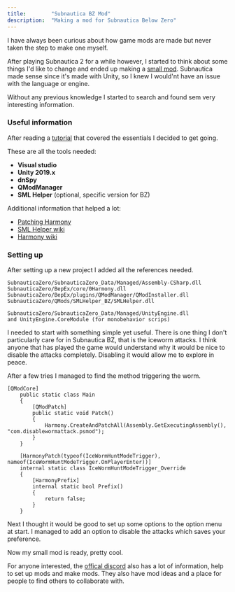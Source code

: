 ```yaml
---
title:        "Subnautica BZ Mod"
description:  "Making a mod for Subnautica Below Zero"
---
```


I have always been curious about how game mods are made but never taken the step to make one myself.

After playing Subnautica 2 for a while however, I started to think about some things I'd like to change and ended up making a [small mod](https://github.com/BergrosGigja/Subnautica-mod).
Subnautica made sense since it's made with Unity, so I knew I would'nt have an issue with the language or engine.

Without any previous knowledge I started to search and found sem very interesting information.

### Useful information

After reading a [tutorial](https://bitbucket.org/glibfire/subnauticamods/src/master/ModdingTutorial/ModdingTutorial.md) that covered the essentials I decided to get going.

These are all the tools needed:

- **Visual studio**
- **Unity 2019.x**
- **dnSpy**
- **QModManager**
- **SML Helper** (optional, specific version for BZ)

Additional information that helped a lot:
- [Patching Harmony](https://harmony.pardeike.net/articles/patching.html)
- [SML Helper wiki](https://github.com/SubnauticaModding/SMLHelper/wiki)
- [Harmony wiki](https://github.com/pardeike/Harmony/wiki)

### Setting up

After setting up a new project I added all the references needed.

```
SubnauticaZero/SubnauticaZero_Data/Managed/Assembly-CSharp.dll
SubnauticaZero/BepEx/core/0Harmony.dll
SubnauticaZero/BepEx/plugins/QModManager/QModInstaller.dll
SubnauticaZero/QMods/SMLHelper_BZ/SMLHelper.dll

SubnauticaZero/SubnauticaZero_Data/Managed/UnityEngine.dll
and UnityEngine.CoreModule (for monobehavior scrips)
```

I needed to start with something simple yet useful.
There is one thing I don't particularly care for in Subnautica BZ, that is the iceworm attacks.
I think anyone that has played the game would understand why it would be nice to disable the attacks completely.
Disabling it would allow me to explore in peace.

After a few tries I managed to find the method triggering the worm.

```
[QModCore]
    public static class Main
    {
        [QModPatch]
        public static void Patch()
        {
            Harmony.CreateAndPatchAll(Assembly.GetExecutingAssembly(), "com.disablewormattack.psmod");
        }
    }

    [HarmonyPatch(typeof(IceWormHuntModeTrigger), nameof(IceWormHuntModeTrigger.OnPlayerEnter))]
    internal static class IceWormHuntModeTrigger_Override
    {
        [HarmonyPrefix]
        internal static bool Prefix()
        {
            return false;
        }
    }

```

Next I thought it would be good to set up some options to the option menu at start.
I managed to add an option to disable the attacks which saves your preference.

Now my small mod is ready, pretty cool.

For anyone interested, the [offical discord](https://discord.gg/VAnD3mS) also has a lot of information, help to set up mods and make mods.
They also have mod ideas and a place for people to find others to collaborate with.

